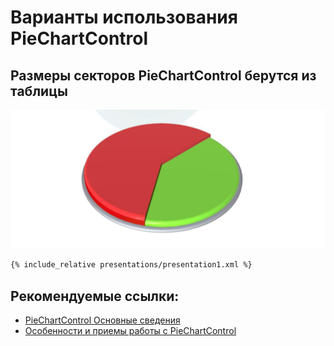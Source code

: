 # Варианты использования PieChartControl 

## Размеры секторов PieChartControl берутся из таблицы

![](screenshots/presentation1.png)

```xml
{% include_relative presentations/presentation1.xml %}
```

## Рекомендуемые ссылки:

- [PieChartControl Основные сведения](README.md)
- [Особенности и приемы работы с PieChartControl](hints.md)

